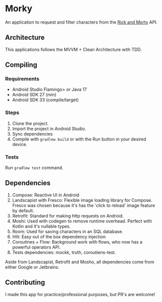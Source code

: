 # Morky

An application to request and filter characters from
the [Rick and Morty](https://rickandmortyapi.com/) API.

## Architecture

This applications follows the MVVM + Clean Architecture with TDD.

## Compiling

### Requirements

- Android Studio Flamingo> or Java 17
- Android SDK 27 (min)
- Android SDK 33 (compile/target)

### Steps

1. Clone the project.
2. Import the project in Android Studio.
3. Sync dependencies
4. Compile with `gradlew build` or with the Run button in your desired device.

### Tests

Run `gradlew test` command.

## Dependencies

1. Compose: Reactive UI in Android
2. Landscapist with Fresco: Flexible image loading library for Compose. Fresco was chosen because
   it's has the 'click to reload' image feature by default.
3. Retrofit: Standard for making http requests on Android.
4. Moshi: Used with codegen to remove runtime overhead. Perfect with Kotlin and it's nullable types.
5. Room: Used for saving characters in an SQL database.
6. Hilt: Easy out of the box dependency injection
7. Coroutines + Flow: Background work with flows, who now has a powerful operators API.
8. Tests dependencies: mockk, truth, coroutiens-test.

Aside from Landscapist, Retrofit and Mosho, all dependencies come from either Google or Jetbrains.

## Contributing

I made this app for practice/professional purposes, but PR's are welcome!